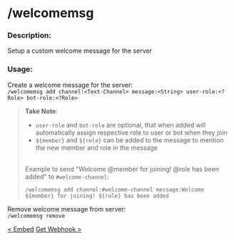 # /welcomemsg

### Description:

Setup a custom welcome message for the server<br>

### Usage:

Create a welcome message for the server:<br>
`/welcomemsg add channel:<Text-Channel> message:<String> user-role:<?Role> bot-role:<?Role>`<br>

> **Take Note**:<br>
>
> -   `user-role` and `bot-role` are optional, that when added will automatically assign respective role to user or bot when they join
> -   `${member}` and `${role}` can be added to the message to mention the new member and role in the message<br><br>
>
> Example to send "Welcome @member for joining! @role has been added" to `#welcome-channel`:
>
> ```
> /welcomemsg add channel:#welcome-channel message:Welcome ${member} for joining! ${role} has been added
> ```

Remove welcome message from server:<br>
`/welcomemsg remove`<br>

<a class="button prev" href="./#/commands/utilitycommands/embed" role="button">< Embed</a>
<a class="button next" href="./#/commands/utilitycommands/getwebhook" role="button">Get Webhook ></a>
